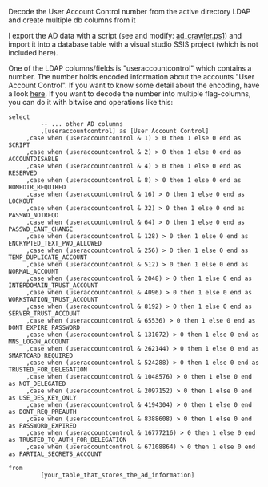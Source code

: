 
Decode the User Account Control number from the active directory LDAP and create multiple db columns from it


I export the AD data with a script (see and modify: [ad_crawler.ps1](https://github.com/binbash23/active_directory_uac_decoder/blob/master/ad_crawler.ps1)) and import it into a database table with a visual studio SSIS project (which is not included here).

One of the LDAP columns/fields is "useraccountcontrol" which contains a number. The number holds encoded information about the accounts "User Account Control". 
If you want to know some detail about the encoding, have a look [here](https://jeremy-heer.github.io/uac-converter/uac-converter/).
If you want to decode the number into multiple flag-columns, you can do it with bitwise and operations like this:

```
select
         -- ... other AD columns 
         ,[useraccountcontrol] as [User Account Control]
	 ,case when (useraccountcontrol & 1) > 0 then 1 else 0 end as SCRIPT
	 ,case when (useraccountcontrol & 2) > 0 then 1 else 0 end as ACCOUNTDISABLE
	 ,case when (useraccountcontrol & 4) > 0 then 1 else 0 end as RESERVED
	 ,case when (useraccountcontrol & 8) > 0 then 1 else 0 end as HOMEDIR_REQUIRED
	 ,case when (useraccountcontrol & 16) > 0 then 1 else 0 end as LOCKOUT
	 ,case when (useraccountcontrol & 32) > 0 then 1 else 0 end as PASSWD_NOTREQD
	 ,case when (useraccountcontrol & 64) > 0 then 1 else 0 end as PASSWD_CANT_CHANGE
	 ,case when (useraccountcontrol & 128) > 0 then 1 else 0 end as ENCRYPTED_TEXT_PWD_ALLOWED
	 ,case when (useraccountcontrol & 256) > 0 then 1 else 0 end as TEMP_DUPLICATE_ACCOUNT
	 ,case when (useraccountcontrol & 512) > 0 then 1 else 0 end as NORMAL_ACCOUNT
	 ,case when (useraccountcontrol & 2048) > 0 then 1 else 0 end as INTERDOMAIN_TRUST_ACCOUNT
	 ,case when (useraccountcontrol & 4096) > 0 then 1 else 0 end as WORKSTATION_TRUST_ACCOUNT
	 ,case when (useraccountcontrol & 8192) > 0 then 1 else 0 end as SERVER_TRUST_ACCOUNT
	 ,case when (useraccountcontrol & 65536) > 0 then 1 else 0 end as DONT_EXPIRE_PASSWORD
	 ,case when (useraccountcontrol & 131072) > 0 then 1 else 0 end as MNS_LOGON_ACCOUNT
	 ,case when (useraccountcontrol & 262144) > 0 then 1 else 0 end as SMARTCARD_REQUIRED
	 ,case when (useraccountcontrol & 524288) > 0 then 1 else 0 end as TRUSTED_FOR_DELEGATION
	 ,case when (useraccountcontrol & 1048576) > 0 then 1 else 0 end as NOT_DELEGATED
	 ,case when (useraccountcontrol & 2097152) > 0 then 1 else 0 end as USE_DES_KEY_ONLY
	 ,case when (useraccountcontrol & 4194304) > 0 then 1 else 0 end as DONT_REQ_PREAUTH
	 ,case when (useraccountcontrol & 8388608) > 0 then 1 else 0 end as PASSWORD_EXPIRED
	 ,case when (useraccountcontrol & 16777216) > 0 then 1 else 0 end as TRUSTED_TO_AUTH_FOR_DELEGATION
	 ,case when (useraccountcontrol & 67108864) > 0 then 1 else 0 end as PARTIAL_SECRETS_ACCOUNT

from
         [your_table_that_stores_the_ad_information]

```
